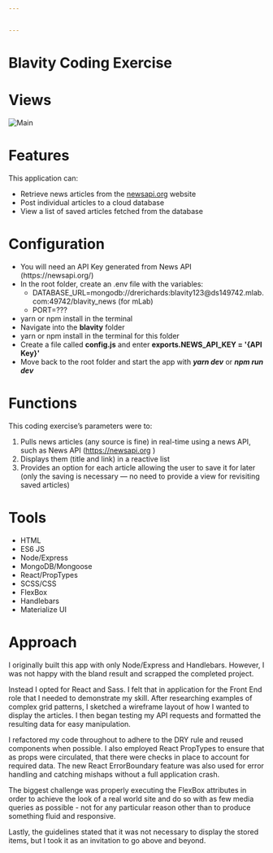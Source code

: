 ```yaml
---


---
```


<h1 id="blavity-coding-exercise">Blavity Coding Exercise</h1>
<h1 id="views">Views</h1>
<p><img src="https://res.cloudinary.com/andrerichards/image/upload/v1536567900/blavity/Screen_Shot_2018-09-10_at_4.17.25_AM.png" alt="Main"></p>
<h1 id="features">Features</h1>
<p>This application can:</p>
<ul>
<li>Retrieve news articles from the <a href="http://newsapi.org">newsapi.org</a> website</li>
<li>Post individual articles to a cloud database</li>
<li>View a list of saved articles fetched from the database</li>
</ul>
<h1 id="configuration">Configuration</h1>
<ul>
<li>You will need an API Key generated from News API (https://newsapi.org/)</li>
<li>In the root folder, create an .env file with the variables:
<ul>
<li>DATABASE_URL=mongodb://drerichards:blavity123@ds149742.mlab.com:49742/blavity_news (for mLab)</li>
<li>PORT=???</li>
</ul>
</li>
<li>yarn or npm install in the terminal</li>
<li>Navigate into the <strong>blavity</strong> folder</li>
<li>yarn or npm install in the terminal for this folder</li>
<li>Create a file called <b>config.js</b> and enter <b>exports.NEWS_API_KEY = '{API Key}'</b></li>
<li>Move back to the root folder and start the app with <em><strong>yarn dev</strong></em> or <em><strong>npm run dev</strong></em></li>
</ul>
<h1 id="functions">Functions</h1>
<p>This coding exercise’s parameters were to:</p>
<ol>
<li>Pulls news articles (any source is fine) in real-time using a news API, such as News API (<a href="https://newsapi.org">https://newsapi.org</a> )</li>
<li>Displays them (title and link) in a reactive list</li>
<li>Provides an option for each article allowing the user to save it for later (only the saving is necessary — no need to provide a view for revisiting saved articles)</li>
</ol>
<h1 id="tools">Tools</h1>
<ul>
<li>HTML</li>
<li>ES6 JS</li>
<li>Node/Express</li>
<li>MongoDB/Mongoose</li>
<li>React/PropTypes</li>
<li>SCSS/CSS</li>
<li>FlexBox</li>
<li>Handlebars</li>
<li>Materialize UI</li>
</ul>
<h1 id="approach">Approach</h1>
<p>I originally built this app with only Node/Express and Handlebars. However, I was not happy with the bland result and scrapped the completed project.</p>
<p>Instead I opted for React and Sass. I felt that in application for the Front End role that I needed to demonstrate my skill. After researching examples of complex grid patterns, I sketched a wireframe layout of how I wanted to display the articles. I then began testing my API requests and formatted the resulting data for easy manipulation.</p>
<p>I refactored my code throughout to adhere to the DRY rule and reused components when possible. I also employed React PropTypes to ensure that as props were circulated, that there were checks in place to account for required data. The new React ErrorBoundary feature was also used for error handling and catching mishaps without a full application crash.</p>
<p>The biggest challenge was properly executing the FlexBox attributes in order to achieve the look of a real world site and do so with as few media queries as possible - not for any particular reason other than to produce something fluid and responsive.</p>
<p>Lastly, the guidelines stated that it was not necessary to display the stored items, but I took it as an invitation to go above and beyond.</p>

